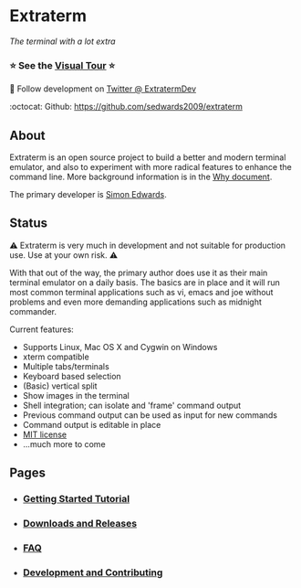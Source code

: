 Extraterm
=========
*The terminal with a lot extra*

### :star: **See the [Visual Tour](docs/tour.md)** :star:

:loudspeaker: Follow development on [Twitter @ ExtratermDev](https://twitter.com/ExtratermDev)

:octocat: Github: https://github.com/sedwards2009/extraterm

About
-----
Extraterm is an open source project to build a better and modern terminal emulator, and also to experiment with more radical features to enhance the command line. More background information is in the [Why document](why.md).

The primary developer is [Simon Edwards](mailto:simon@simonzone.com).


Status
------
:warning: Extraterm is very much in development and not suitable for production use. Use at your own risk. :warning:

With that out of the way, the primary author does use it as their main terminal emulator on a daily basis. The basics are in place and it will run most common terminal applications such as vi, emacs and joe without problems and even more demanding applications such as midnight commander.

Current features:

* Supports Linux, Mac OS X and Cygwin on Windows
* xterm compatible
* Multiple tabs/terminals
* Keyboard based selection
* (Basic) vertical split
* Show images in the terminal
* Shell integration; can isolate and 'frame' command output
* Previous command output can be used as input for new commands
* Command output is editable in place
* [MIT license](LICENSE.txt)
* ...much more to come

Pages
-----

* ### [Getting Started Tutorial](docs/guide.md)
* ### [Downloads and Releases](https://github.com/sedwards2009/extraterm/releases)
* ### [FAQ](docs/faq.md)
* ### [Development and Contributing](docs/development.md)

